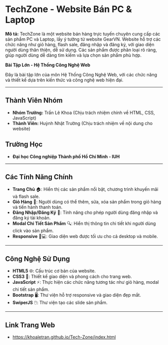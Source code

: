 # TechZone - Website Bán PC & Laptop

**Mô tả:**
TechZone là một website bán hàng trực tuyến chuyên cung cấp các sản phẩm PC và Laptop, lấy ý tưởng từ website GearVN. Website hỗ trợ các chức năng như giỏ hàng, flash sale, đăng nhập và đăng ký, với giao diện người dùng thân thiện, dễ sử dụng. Các sản phẩm được phân loại rõ ràng, giúp người dùng dễ dàng tìm kiếm và lựa chọn sản phẩm phù hợp.

**Bài Tập Lớn - Hệ Thống Công Nghệ Web**

Đây là bài tập lớn của môn Hệ Thống Công Nghệ Web, với các chức năng và thiết kế dựa trên kiến thức và công nghệ web hiện đại.

---

## Thành Viên Nhóm

- **Nhóm Trưởng:** Trần Lê Khoa (Chịu trách nhiệm chính về HTML, CSS, JavaScript)
- **Thành Viên:** Huỳnh Nhật Trường (Chịu trách nhiệm về nội dung cho website)

## Trường Học

- **Đại học Công nghiệp Thành phố Hồ Chí Minh - IUH**

---

## Các Tính Năng Chính

- **Trang Chủ** 🏠: Hiển thị các sản phẩm nổi bật, chương trình khuyến mãi và flash sale.
- **Giỏ Hàng** 🛒: Người dùng có thể thêm, sửa, xóa sản phẩm trong giỏ hàng và tiến hành thanh toán.
- **Đăng Nhập/Đăng Ký** 🔑: Tính năng cho phép người dùng đăng nhập và đăng ký tài khoản.
- **Modal Chi Tiết Sản Phẩm** 🔍: Hiển thị thông tin chi tiết khi người dùng click vào sản phẩm.
- **Responsive** 📱💻: Giao diện web được tối ưu cho cả desktop và mobile.

---

## Công Nghệ Sử Dụng

- **HTML5** 🌐: Cấu trúc cơ bản của website.
- **CSS3** 🎨: Thiết kế giao diện và phong cách cho trang web.
- **JavaScript** ⚡: Thực hiện các chức năng tương tác như giỏ hàng, modal chi tiết sản phẩm.
- **Bootstrap** 🖥️: Thư viện hỗ trợ responsive và giao diện đẹp mắt.
- **SwiperJS** 🖱️: Thư viện tạo các slide sản phẩm.

---

## Link Trang Web 

- https://khoaletran.github.io/Tech-Zone/index.html
